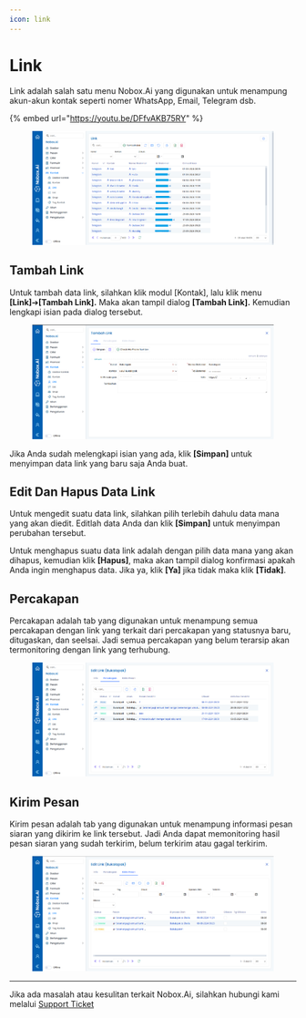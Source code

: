 ```yaml
---
icon: link
---
```


# Link

Link adalah salah satu menu Nobox.Ai yang digunakan untuk menampung akun-akun kontak seperti nomer WhatsApp, Email, Telegram dsb.

{% embed url="https://youtu.be/DFfvAKB75RY" %}

<figure><img src="../../.gitbook/assets/Link (1).png" alt=""><figcaption></figcaption></figure>

## **Tambah Link**

Untuk tambah data link, silahkan klik modul \[Kontak], lalu klik menu **\[Link]**➔**\[Tambah Link].** Maka akan tampil dialog **\[Tambah Link].** Kemudian lengkapi isian pada dialog tersebut.

<figure><img src="../../.gitbook/assets/Tambah Link.png" alt=""><figcaption></figcaption></figure>

Jika Anda sudah melengkapi isian yang ada, klik **\[Simpan]** untuk menyimpan data link yang baru saja Anda buat.

## **Edit Dan Hapus Data Link**&#x20;

Untuk mengedit suatu data link, silahkan pilih terlebih dahulu data mana yang akan diedit. Editlah data Anda dan klik **\[Simpan]** untuk menyimpan perubahan tersebut.

Untuk menghapus suatu data link adalah dengan pilih data mana yang akan dihapus, kemudian klik **\[Hapus]**, maka akan tampil dialog konfirmasi apakah Anda ingin menghapus data. Jika ya, klik **\[Ya]** jika tidak maka klik **\[Tidak]**.

## **Percakapan**

Percakapan adalah tab yang digunakan untuk menampung semua percakapan dengan link yang terkait dari percakapan yang statusnya baru, ditugaskan, dan seelsai. Jadi semua percakapan yang belum terarsip akan termonitoring dengan link yang terhubung.

<figure><img src="../../.gitbook/assets/Link-Percakapan.png" alt=""><figcaption></figcaption></figure>

## **Kirim Pesan**

Kirim pesan adalah tab yang digunakan untuk menampung informasi pesan siaran yang dikirim ke link tersebut. Jadi Anda dapat memonitoring hasil pesan siaran yang sudah terkirim, belum terkirim atau gagal terkirim.

<figure><img src="../../.gitbook/assets/Link-kirimpesan.png" alt=""><figcaption></figcaption></figure>

***

Jika ada masalah atau kesulitan terkait Nobox.Ai, silahkan hubungi kami melalui [Support Ticket](https://crm.nobox.ai/clients/tickets)
